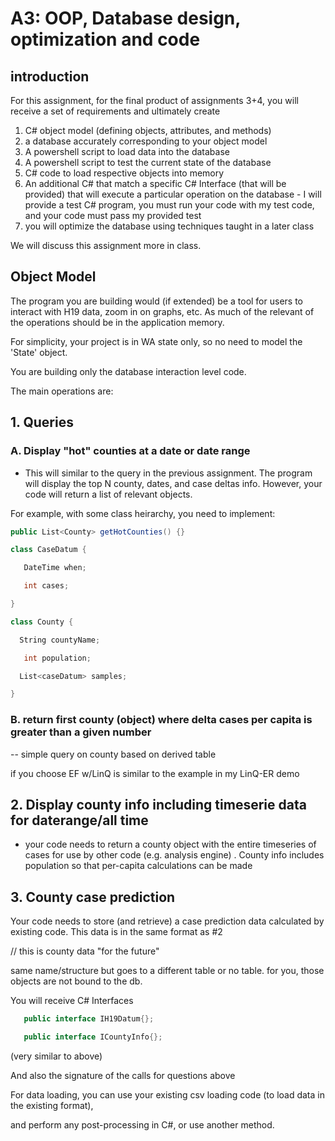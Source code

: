 # A3: OOP, Database design, optimization and code

## introduction

For this assignment, for the final product of assignments 3+4, you will receive a set of requirements and ultimately create

1. C# object model (defining objects, attributes, and methods)
2. a database accurately corresponding to your object model
3. A powershell script to load data into the database
4. A powershell script to test the current state of the database
5. C# code to load respective objects into memory
6.  An additional C# that match a specific C# Interface (that will be provided) that will execute a particular operation on the database - I will provide a test C# program, you must run your code with my test code, and your code must pass my provided test
7. you will optimize the database using techniques taught in a later class

We will discuss this assignment more in class.

## Object Model

The program you are building would (if extended) be a tool for users to interact with H19 data, zoom in on graphs, etc. As much of the relevant of the operations should be in the application memory.

For simplicity, your project is in WA state only, so no need to model the 'State' object.

You are building only the database interaction level code.

The main operations are:

## 1. Queries

### A. Display "hot" counties at a date or date range

- This will similar to the query in the previous assignment. The program will display the top N county, dates, and case deltas info. However, your code will return a list of relevant objects.

For example, with some class heirarchy, you need to implement:

```csharp
public List<County> getHotCounties() {}

class CaseDatum {

   DateTime when;

   int cases;

}

class County {

  String countyName;

   int population;

  List<caseDatum> samples;

}
```

### B. return first county (object) where delta cases per capita is greater than a given number

-- simple query on county based on derived table

if you choose EF w/LinQ is similar to the example in my LinQ-ER demo

## 2. Display county info including timeserie data for daterange/all time

- your code needs to return a county object with the entire timeseries of cases for use by other code (e.g. analysis engine) . County info includes population so that per-capita calculations can be made

## 3. County case prediction

Your code needs to store (and retrieve) a case prediction data calculated by existing code. This data is in the same format as #2

// this is county data "for the future"

same name/structure but goes to a different table or no table. for you, those objects are not bound to the db.

You will receive C# Interfaces
```csharp
   public interface IH19Datum{};

   public interface ICountyInfo{};
```

(very similar to above)

And also the signature of the  calls for questions above



For data loading, you can use your existing csv loading code (to load data in the existing format),

and perform any post-processing in C#, or use another method.   
